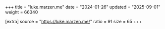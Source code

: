 +++
title = "luke.marzen.me"
date = "2024-01-26"
updated = "2025-09-01"
weight = 66340

[extra]
source = "https://luke.marzen.me/"
ratio = 91
size = 65
+++
